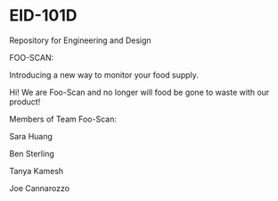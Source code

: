 # EID-101D
Repository for Engineering and Design

FOO-SCAN:

Introducing a new way to monitor your food supply.

Hi! We are Foo-Scan and no longer will food be gone to waste with our product! 

Members of Team Foo-Scan:


Sara Huang

Ben Sterling

Tanya Kamesh

Joe Cannarozzo

